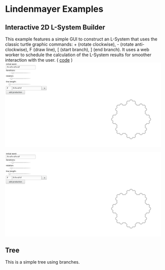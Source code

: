 # Lindenmayer Examples

## Interactive 2D L-System Builder

This example features a simple GUI to construct an L-System that uses
the classic turtle graphic commands: + (rotate clockwise), - (rotate anti-clockwise), F (draw line), [ (start branch), ] (end branch).
It uses a web worker to schedule the calculation of the L-System results for smoother interaction with the user. ( [code](https://github.com/nylki/lindenmayer/blob/master/examples/tree.html)
 )
[![](images/interactive_screenshot.png)](webworker/)

![](images/interactive_screenshot.png)


## Tree
This is a simple tree using branches.
![[](tree.html)](path/to/screenshot.jpg)

